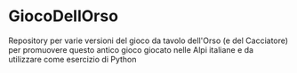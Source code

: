 # GiocoDellOrso
Repository per varie versioni del gioco da tavolo dell'Orso (e del Cacciatore) per promuovere questo antico gioco giocato nelle Alpi italiane e da utilizzare come esercizio di Python
